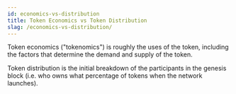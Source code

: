 ```yaml
---
id: economics-vs-distribution
title: Token Economics vs Token Distribution
slag: /economics-vs-distribution/
---
```


Token economics ("tokenomics") is roughly the uses of the token, including the factors that
determine the demand and supply of the token.

Token distribution is the initial breakdown of the participants in the genesis block (i.e. who owns
what percentage of tokens when the network launches).
